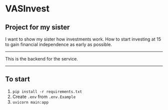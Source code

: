 # VASInvest
## Project for my sister
I want to show my sister how investments work. How to start investing at 15 to gain financial independence as early as possible.
____
This is the backend for the service.
____
## To start
1. ```pip install -r requirements.txt```
1. Create ```.env``` from ```.env.Example```
1. ```uvicorn main:app```
